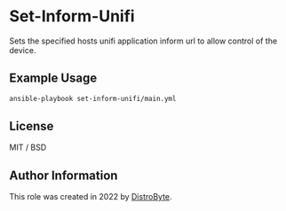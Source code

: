 # Set-Inform-Unifi

Sets the specified hosts unifi application inform url to allow control of the device.

## Example Usage

```bash
ansible-playbook set-inform-unifi/main.yml
```

## License

MIT / BSD

## Author Information

This role was created in 2022 by [DistroByte](https://github.com/DistroByte).
